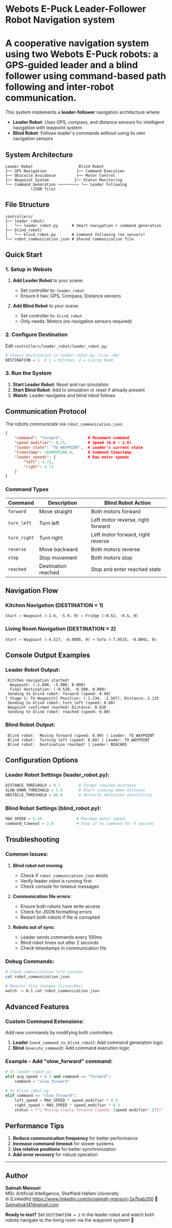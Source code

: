 # Webots E-Puck Leader-Follower Robot Navigation system

# A cooperative navigation system using two Webots E-Puck robots: a GPS-guided leader and a blind follower using command-based path following and inter-robot communication.

This system implements a **leader-follower** navigation architecture where:
- **Leader Robot**: Uses GPS, compass, and distance sensors for intelligent navigation with waypoint system
- **Blind Robot**: Follows leader's commands without using its own navigation sensors

## System Architecture

```
Leader Robot                    Blind Robot
├── GPS Navigation             ├── Command Execution
├── Obstacle Avoidance         ├── Motor Control  
├── Waypoint System           ├── Status Monitoring
└── Command Generation ────────→ └── Leader Following
           (JSON file)
```

## File Structure

```
controllers/
├── leader_robot/
│   └── leader_robot.py      # Smart navigation + command generation
├── blind_robot/
│   └── blind_robot.py       # Command following (no sensors)
└── robot_communication.json # Shared communication file
```

## Quick Start

### 1. Setup in Webots

1. **Add Leader Robot** to your scene:
   - Set controller to: `leader_robot`
   - Ensure it has: GPS, Compass, Distance sensors

2. **Add Blind Robot** to your scene:
   - Set controller to: `blind_robot`
   - Only needs: Motors (no navigation sensors required)

### 2. Configure Destination

Edit `controllers/leader_robot/leader_robot.py`:

```python
# Choose Destination in leader_robot.py (line ~84)
DESTINATION = 1  # 1 = Kitchen, 2 = Living Room
```

### 3. Run the System

1. **Start Leader Robot**: Reset and run simulation
2. **Start Blind Robot**: Add to simulation or reset if already present
3. **Watch**: Leader navigates and blind robot follows

## Communication Protocol

The robots communicate via `robot_communication.json`:

```json
{
    "command": "forward",           # Movement command
    "speed_modifier": 0.75,         # Speed (0.0 - 1.0)
    "leader_state": "TO_WAYPOINT",  # Leader's current state
    "timestamp": 1640995200.0,      # Command timestamp
    "leader_speeds": {              # Raw motor speeds
        "left": 4.71,
        "right": 4.71
    }
}
```

### Command Types

| Command | Description | Blind Robot Action |
|---------|-------------|-------------------|
| `forward` | Move straight | Both motors forward |
| `turn_left` | Turn left | Left motor reverse, right forward |
| `turn_right` | Turn right | Left motor forward, right reverse |
| `reverse` | Move backward | Both motors reverse |
| `stop` | Stop movement | Both motors stop |
| `reached` | Destination reached | Stop and enter reached state |

## Navigation Flow

### Kitchen Navigation (DESTINATION = 1)
```
Start → Waypoint (-2.6, -5.9, 0) → Fridge (-0.52, -0.5, 0)
```

### Living Room Navigation (DESTINATION = 2)
```
Start → Waypoint (-4.517, -6.0805, 0) → Sofa (-7.0533, -0.8042, 0)
```

## Console Output Examples

### Leader Robot Output:
```
 Kitchen navigation started!
  Waypoint: (-2.600, -5.900, 0.000)
  Final destination: (-0.520, -0.500, 0.000)
 Sending to blind robot: forward (speed: 0.90)
[ Stage 1: To Waypoint] Position: (-1.234, -2.567), Distance: 2.135
 Sending to blind robot: turn_left (speed: 0.60)
 Waypoint confirmed reached! Distance: 0.620
 Sending to blind robot: reached (speed: 0.00)
```

### Blind Robot Output:
```
 Blind robot:  Moving forward (speed: 0.90) | Leader: TO_WAYPOINT
 Blind robot:  Turning left (speed: 0.60) | Leader: TO_WAYPOINT
 Blind robot:  Destination reached! | Leader: REACHED
```

##  Configuration Options

### Leader Robot Settings (leader_robot.py):
```python
DISTANCE_THRESHOLD = 0.7        # Target reached distance
SLOW_DOWN_THRESHOLD = 1.5       # Start slowing down distance
OBSTACLE_THRESHOLD = 80.0       # Obstacle detection sensitivity
```

### Blind Robot Settings (blind_robot.py):
```python
MAX_SPEED = 6.28               # Maximum motor speed
command_timeout = 2.0          # Stop if no command for X seconds
```

## Troubleshooting

### Common Issues:

1. **Blind robot not moving**:
   - Check if `robot_communication.json` exists
   - Verify leader robot is running first
   - Check console for timeout messages

2. **Communication file errors**:
   - Ensure both robots have write access
   - Check for JSON formatting errors
   - Restart both robots if file is corrupted

3. **Robots out of sync**:
   - Leader sends commands every 100ms
   - Blind robot times out after 2 seconds
   - Check timestamps in communication file

### Debug Commands:

```bash
# Check communication file content
cat robot_communication.json

# Monitor file changes (Linux/Mac)
watch -n 0.1 cat robot_communication.json
```

## Advanced Features

### Custom Command Extensions:
Add new commands by modifying both controllers:

1. **Leader** (`send_command_to_blind_robot`): Add command generation logic
2. **Blind** (`execute_command`): Add command execution logic

### Example - Add "slow_forward" command:
```python
# In leader_robot.py
elif avg_speed < 0.3 and command == "forward":
    command = "slow_forward"

# In blind_robot.py  
elif command == "slow_forward":
    left_speed = MAX_SPEED * speed_modifier * 0.3
    right_speed = MAX_SPEED * speed_modifier * 0.3
    status = f"🐌 Moving slowly forward (speed: {speed_modifier:.2f})"
```

## Performance Tips

1. **Reduce communication frequency** for better performance
2. **Increase command timeout** for slower systems
3. **Use relative positions** for better synchronization
4. **Add error recovery** for robust operation

---


## Author

**Saimah Mansuri**  
MSc Artificial Intelligence, Sheffield Hallam University  
🌐 [LinkedIn] https://www.linkedin.com/in/saimah-mansuri-2a7bab200
📧 Saimahuk141@gmail.com

**Ready to test?** Set `DESTINATION = 2` in the leader robot and watch both robots navigate to the living room via the waypoint system! 🚀 
